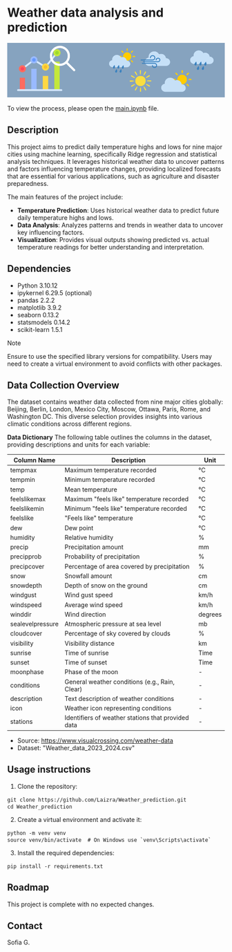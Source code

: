 # Weather data analysis and prediction
![Weather Forescasting](Weather_forecasting_Readme_Image.png)

To view the process, please open the [main.ipynb](https://github.com/Laizra/Weather_prediction/blob/main/main.ipynb) file.
## Description

This project aims to predict daily temperature highs and lows for nine major cities using machine learning, specifically Ridge regression and statistical analysis techniques. It leverages historical weather data to uncover patterns and factors influencing temperature changes, providing localized forecasts that are essential for various applications, such as agriculture and disaster preparedness.

The main features of the project include:

* **Temperature Prediction**: Uses historical weather data to predict future daily temperature highs and lows.
* **Data Analysis**: Analyzes patterns and trends in weather data to uncover key influencing factors.
* **Visualization**: Provides visual outputs showing predicted vs. actual temperature readings for better understanding and interpretation.

## Dependencies
* Python 3.10.12
* ipykernel 6.29.5 (optional)
* pandas 2.2.2
* matplotlib 3.9.2
* seaborn 0.13.2
* statsmodels 0.14.2
* scikit-learn 1.5.1

> [!NOTE]
> Ensure to use the specified library versions for compatibility. Users may need to create a virtual environment to avoid conflicts with other packages.

## Data Collection Overview
The dataset contains weather data collected from nine major cities globally: Beijing, Berlin, London, Mexico City, Moscow, Ottawa, Paris, Rome, and Washington DC. This diverse selection provides insights into various climatic conditions across different regions.

**Data Dictionary**
The following table outlines the columns in the dataset, providing descriptions and units for each variable:

| Column Name       | Description                                           | Unit            |
|-------------------|-------------------------------------------------------|-----------------|
| tempmax           | Maximum temperature recorded                          | °C              |
| tempmin           | Minimum temperature recorded                          | °C              |
| temp              | Mean temperature                                      | °C              |
| feelslikemax      | Maximum "feels like" temperature recorded             | °C              |
| feelslikemin      | Minimum "feels like" temperature recorded             | °C              |
| feelslike         | "Feels like" temperature                              | °C              |
| dew               | Dew point                                             | °C              |
| humidity          | Relative humidity                                     | %               |
| precip            | Precipitation amount                                  | mm              |
| precipprob        | Probability of precipitation                          | %               |
| precipcover       | Percentage of area covered by precipitation           | %               |
| snow              | Snowfall amount                                       | cm              |
| snowdepth         | Depth of snow on the ground                           | cm              |
| windgust          | Wind gust speed                                       | km/h            |
| windspeed         | Average wind speed                                    | km/h            |
| winddir           | Wind direction                                        | degrees         |
| sealevelpressure  | Atmospheric pressure at sea level                     | mb              |
| cloudcover        | Percentage of sky covered by clouds                   | %               |
| visibility        | Visibility distance                                   | km              |
| sunrise           | Time of sunrise                                       | Time            |
| sunset            | Time of sunset                                        | Time            |
| moonphase         | Phase of the moon                                     | -               |
| conditions        | General weather conditions (e.g., Rain, Clear)        | -               |
| description       | Text description of weather conditions                | -               |
| icon              | Weather icon representing conditions                  | -               |
| stations          | Identifiers of weather stations that provided data    | -               |

* Source: https://www.visualcrossing.com/weather-data
* Dataset: "Weather_data_2023_2024.csv"

## Usage instructions
1. Clone the repository:
```
git clone https://github.com/Laizra/Weather_prediction.git
cd Weather_prediction
```
2. Create a virtual environment and activate it:
```
python -m venv venv
source venv/bin/activate  # On Windows use `venv\Scripts\activate`
```
3. Install the required dependencies:
```
pip install -r requirements.txt
```

## Roadmap
This project is complete with no expected changes.

## Contact
Sofia G.

